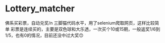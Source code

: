 # Lottery_matcher
佛系买彩票，自动兑奖/n
三脚猫代码水平，用了selenium爬取网页，这样比较简单
彩票是连续买的，主要是双色球和大乐透，一次买个10或15期，一般返奖1/6到1/5，也有0的情况，目前还没中过大奖🙃
